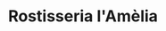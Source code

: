 ---
title: "Rostisseria l'Amèlia"
url: /calonge-i-sant-antoni/rostisseria-lamelia/
shop: supermercado
---